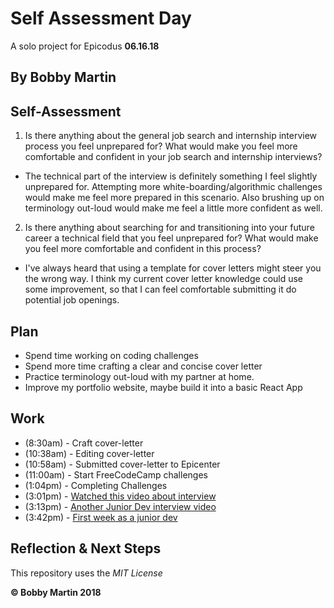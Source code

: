 # Self Assessment Day
A solo project for Epicodus **06.16.18**

## By Bobby Martin

## Self-Assessment
1. Is there anything about the general job search and internship interview process you feel unprepared for? What would make you feel more comfortable and confident in your job search and internship interviews?
  * The technical part of the interview is definitely something I feel slightly unprepared for. Attempting more white-boarding/algorithmic challenges would make me feel more prepared in this scenario. Also brushing up on terminology out-loud would make me feel a little more confident as well.


2. Is there anything about searching for and transitioning into your future career a technical field that you feel unprepared for? What would make you feel more comfortable and confident in this process?
  * I've always heard that using a template for cover letters might steer you the wrong way. I think my current cover letter knowledge could use some improvement, so that I can feel comfortable submitting it do potential job openings.

## Plan
  * Spend time working on coding challenges
  * Spend more time crafting a clear and concise cover letter
  * Practice terminology out-loud with my partner at home.
  * Improve my portfolio website, maybe build it into a basic React App

## Work
  * (8:30am) - Craft cover-letter
  * (10:38am) - Editing cover-letter
  * (10:58am) - Submitted cover-letter to Epicenter
  * (11:00am) - Start FreeCodeCamp challenges
  * (1:04pm) - Completing Challenges
  * (3:01pm) - [Watched this video about interview](https://www.youtube.com/watch?v=S6lwJ6Rixnc)
  * (3:13pm) - [Another Junior Dev interview video](https://www.youtube.com/watch?v=nX0ajFKB2E0)
  * (3:42pm) - [First week as a junior dev](https://www.youtube.com/watch?v=E4LohbB1yUs)

## Reflection & Next Steps

This repository uses the _MIT License_  

**&copy; Bobby Martin 2018**

